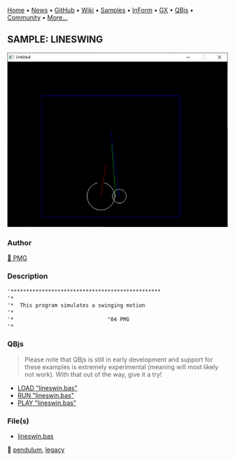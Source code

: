 [Home](https://qb64.com) • [News](../../news.md) • [GitHub](https://github.com/QB64Official/qb64) • [Wiki](https://github.com/QB64Official/qb64/wiki) • [Samples](../../samples.md) • [InForm](../../inform.md) • [GX](../../gx.md) • [QBjs](../../qbjs.md) • [Community](../../community.md) • [More...](../../more.md)

## SAMPLE: LINESWING

![screenshot.png](img/screenshot.png)

### Author

[🐝 PMG](../pmg.md) 

### Description

```text
'************************************************
'*
'*  This program simulates a swinging motion
'*
'*                              "04 PMG
'*
```

### QBjs

> Please note that QBjs is still in early development and support for these examples is extremely experimental (meaning will most likely not work). With that out of the way, give it a try!

* [LOAD "lineswin.bas"](https://v6p9d9t4.ssl.hwcdn.net/html/6029471/index.html?src=https://qb64.com/samples/lineswing/src/lineswin.bas)
* [RUN "lineswin.bas"](https://v6p9d9t4.ssl.hwcdn.net/html/6029471/index.html?mode=auto&src=https://qb64.com/samples/lineswing/src/lineswin.bas)
* [PLAY "lineswin.bas"](https://v6p9d9t4.ssl.hwcdn.net/html/6029471/index.html?mode=play&src=https://qb64.com/samples/lineswing/src/lineswin.bas)

### File(s)

* [lineswin.bas](src/lineswin.bas)

🔗 [pendulum](../pendulum.md), [legacy](../legacy.md)
